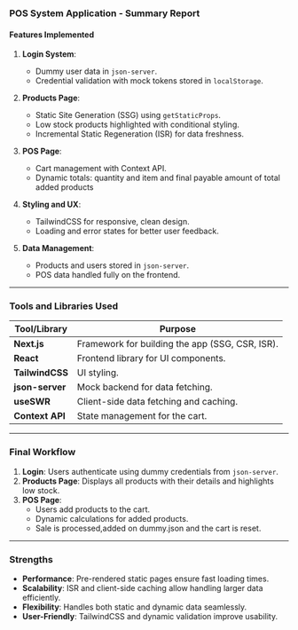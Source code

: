 ### **POS System Application - Summary Report**

#### **Features Implemented**

1. **Login System**:

   - Dummy user data in `json-server`.
   - Credential validation with mock tokens stored in `localStorage`.

2. **Products Page**:

   - Static Site Generation (SSG) using `getStaticProps`.
   - Low stock products highlighted with conditional styling.
   - Incremental Static Regeneration (ISR) for data freshness.

3. **POS Page**:

   - Cart management with Context API.
   - Dynamic totals: quantity and item and final payable amount of total added products

4. **Styling and UX**:

   - TailwindCSS for responsive, clean design.
   - Loading and error states for better user feedback.

5. **Data Management**:
   - Products and users stored in `json-server`.
   - POS data handled fully on the frontend.

---

### **Tools and Libraries Used**

| **Tool/Library** | **Purpose**                                     |
| ---------------- | ----------------------------------------------- |
| **Next.js**      | Framework for building the app (SSG, CSR, ISR). |
| **React**        | Frontend library for UI components.             |
| **TailwindCSS**  | UI styling.                                     |
| **json-server**  | Mock backend for data fetching.                 |
| **useSWR**       | Client-side data fetching and caching.          |
| **Context API**  | State management for the cart.                  |

---

### **Final Workflow**

1. **Login**: Users authenticate using dummy credentials from `json-server`.
2. **Products Page**: Displays all products with their details and highlights low stock.
3. **POS Page**:
   - Users add products to the cart.
   - Dynamic calculations for added products.
   - Sale is processed,added on dummy.json and the cart is reset.

---

### **Strengths**

- **Performance**: Pre-rendered static pages ensure fast loading times.
- **Scalability**: ISR and client-side caching allow handling larger data efficiently.
- **Flexibility**: Handles both static and dynamic data seamlessly.
- **User-Friendly**: TailwindCSS and dynamic validation improve usability.
